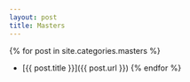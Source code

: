 ```yaml
---
layout: post
title: Masters
---
```


{% for post in site.categories.masters %}
* [{{ post.title }}]({{ post.url }})
{% endfor %}